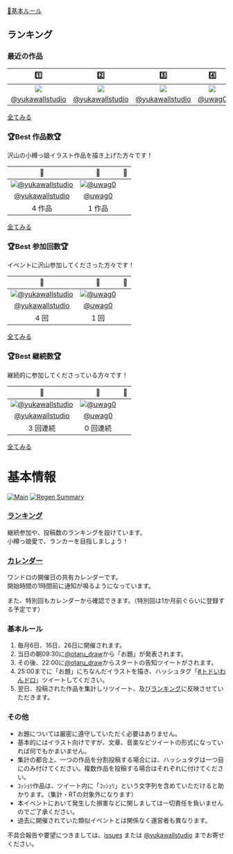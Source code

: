 ﻿[📝基本ルール](#基本ルール)

## ランキング

### 最近の作品

| 1️⃣ | 2️⃣ | 3️⃣ | 4️⃣ | 5️⃣ | 6️⃣ | 7️⃣ | 8️⃣ | 9️⃣ | 🔟 |
| :---: | :---: | :---: | :---: | :---: | :---: | :---: | :---: | :---: | :---: |
| [![](https://pbs.twimg.com/media/FS5zWdeUsAADwD8.jpg:thumb)](https://twitter.com/yukawallstudio/status/1526285621060284416) | [![](https://pbs.twimg.com/media/FSGUcjEVkAAVhUw.jpg:thumb)](https://twitter.com/yukawallstudio/status/1522662093018701827) | [![](https://pbs.twimg.com/media/FRSh77oUcAU6WS0.jpg:thumb)](https://twitter.com/yukawallstudio/status/1519018789584523264) | [![](https://pbs.twimg.com/media/FQebG33akAQXDPi.png:thumb)](https://twitter.com/uwag0/status/1515350555656593414) | [![](https://pbs.twimg.com/media/FQfESJsaQAEnOy2.jpg:thumb)](https://twitter.com/yukawallstudio/status/1515401282970058753) |
| [@yukawallstudio](https://twitter.com/yukawallstudio) | [@yukawallstudio](https://twitter.com/yukawallstudio) | [@yukawallstudio](https://twitter.com/yukawallstudio) | [@uwag0](https://twitter.com/uwag0) | [@yukawallstudio](https://twitter.com/yukawallstudio) |


[全てみる](recentry)


### 🏆Best 作品数🏆

沢山の小樽っ娘イラスト作品を描き上げた方々です！

| 🥇 | 🥈 | 🥉 |
| :---: | :---: | :---: |
| [![@yukawallstudio](https://pbs.twimg.com/profile_images/950043565232611328/_YQtygm4_bigger.jpg)](https://twitter.com/yukawallstudio) | [![@uwag0](https://pbs.twimg.com/profile_images/505203180431360000/JXmdpqS-_bigger.jpeg)](https://twitter.com/uwag0) |
| [@yukawallstudio](https://twitter.com/yukawallstudio) | [@uwag0](https://twitter.com/uwag0) |
| 4 作品 | 1 作品 |

[全てみる](post_rank)

### 🏆Best 参加回数🏆

イベントに沢山参加してくださった方々です！

| 🥇 | 🥈 | 🥉 |
| :---: | :---: | :---: |
| [![@yukawallstudio](https://pbs.twimg.com/profile_images/950043565232611328/_YQtygm4_bigger.jpg)](https://twitter.com/yukawallstudio) | [![@uwag0](https://pbs.twimg.com/profile_images/505203180431360000/JXmdpqS-_bigger.jpeg)](https://twitter.com/uwag0) |
| [@yukawallstudio](https://twitter.com/yukawallstudio) | [@uwag0](https://twitter.com/uwag0) |
| 4 回 | 1 回 |

[全てみる](entry_rank)

### 🏆Best 継続数🏆

継続的に参加してくださっている方々です！

| 🥇 | 🥈 | 🥉 |
| :---: | :---: | :---: |
| [![@yukawallstudio](https://pbs.twimg.com/profile_images/950043565232611328/_YQtygm4_bigger.jpg)](https://twitter.com/yukawallstudio) | [![@uwag0](https://pbs.twimg.com/profile_images/505203180431360000/JXmdpqS-_bigger.jpeg)](https://twitter.com/uwag0) |
| [@yukawallstudio](https://twitter.com/yukawallstudio) | [@uwag0](https://twitter.com/uwag0) |
| 3 回連続 | 0 回連続 |

[全てみる](continue_rank)

# 基本情報

[![Main](https://github.com/wallstudio/OtaruOneDrawing/actions/workflows/main.yml/badge.svg)](https://github.com/wallstudio/OtaruOneDrawing/actions/workflows/main.yml)
[![Regen Summary](https://github.com/wallstudio/OtaruOneDrawing/actions/workflows/regen_summary.yml/badge.svg)](https://github.com/wallstudio/OtaruOneDrawing/actions/workflows/regen_summary.yml)

### [ランキング](https://wallstudio.github.io/OtaruOneDrawing/)

継続参加や、投稿数のランキングを設けています。  
小樽っ娘愛で、ランカーを目指しましょう！

### [カレンダー](https://calendar.google.com/calendar/u/1?cid=MjIzMjZtYmcxY2JkODhiaTVzN2U5Y2tsYmdAZ3JvdXAuY2FsZW5kYXIuZ29vZ2xlLmNvbQ)

ワンドロの開催日の共有カレンダーです。  
開始時間の1時間前に通知が鳴るようになっています。

また、特別回もカレンダーから確認できます。（特別回は1か月前ぐらいに登録する予定です）

### 基本ルール

1. 毎月6日、16日、26日に開催されます。
1. 当日の朝09:30に[@otaru_draw](https://twitter.com/otaru_draw)から「お題」が発表されます。
1. その後、22:00に[@otaru_draw](https://twitter.com/otaru_draw)からスタートの告知ツイートがされます。
1. 25:00までに「お題」にちなんだイラストを描き、ハッシュタグ「[#トドいわんドロ](https://twitter.com/hashtag/トドいわんドロ)」ツイートしてください。
1. 翌日、投稿された作品を集計しリツイート、及び[ランキング](https://wallstudio.github.io/OtaruOneDrawing/)に反映させていただきます。

### その他

- お題については厳密に遵守していただく必要はありません。
- 基本的にはイラスト向けですが、文章、音楽などツイートの形式になっていれば何でもかまいません。
- 集計の都合上、一つの作品を分割投稿する場合には、ハッシュタグは一つ目にのみ付けてください。複数作品を投稿する場合はそれぞれに付けてください。
- ｺｯｼｮﾘ作品は、ツイート内に「ｺｯｼｮﾘ」という文字列を含めていただけると助かります。（集計・RTの対象外になります）
- 本イベントにおいて発生した損害などに関しましては一切責任を負いませんのでご了承ください。
- 過去に開催されていた類似イベントとは関係なく運営者も異なります。

不具合報告や要望につきましては、[issues](https://github.com/wallstudio/OtaruOneDrawing/issues) または [@yukawallstudio](https://twitter.com/yukawallstudio/) までお寄せください。